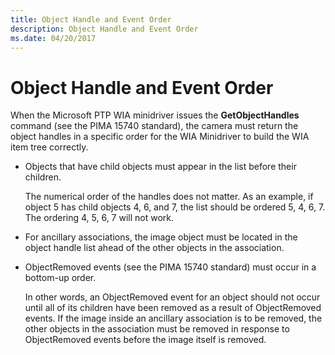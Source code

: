 ```yaml
---
title: Object Handle and Event Order
description: Object Handle and Event Order
ms.date: 04/20/2017
---
```


# Object Handle and Event Order





When the Microsoft PTP WIA minidriver issues the **GetObjectHandles** command (see the PIMA 15740 standard), the camera must return the object handles in a specific order for the WIA Minidriver to build the WIA item tree correctly.

-   Objects that have child objects must appear in the list before their children.

    The numerical order of the handles does not matter. As an example, if object 5 has child objects 4, 6, and 7, the list should be ordered 5, 4, 6, 7. The ordering 4, 5, 6, 7 will not work.

-   For ancillary associations, the image object must be located in the object handle list ahead of the other objects in the association.

-   ObjectRemoved events (see the PIMA 15740 standard) must occur in a bottom-up order.

    In other words, an ObjectRemoved event for an object should not occur until all of its children have been removed as a result of ObjectRemoved events. If the image inside an ancillary association is to be removed, the other objects in the association must be removed in response to ObjectRemoved events before the image itself is removed.

 

 





